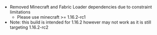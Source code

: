 - Removed Minecraft and Fabric Loader dependencies due to constraint limitations
  - Please use minecraft >= 1.16.2-rc1
- Note: this build is intended for 1.16.2 however may not work as it is still targeting 1.16.2-rc2